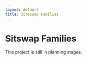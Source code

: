 ```yaml
---
layout: default
title: Siteswap Families
---
```


# Sitswap Families

This project is still in planning stages.
